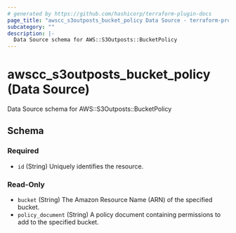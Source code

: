 ```yaml
---
# generated by https://github.com/hashicorp/terraform-plugin-docs
page_title: "awscc_s3outposts_bucket_policy Data Source - terraform-provider-awscc"
subcategory: ""
description: |-
  Data Source schema for AWS::S3Outposts::BucketPolicy
---
```


# awscc_s3outposts_bucket_policy (Data Source)

Data Source schema for AWS::S3Outposts::BucketPolicy



<!-- schema generated by tfplugindocs -->
## Schema

### Required

- `id` (String) Uniquely identifies the resource.

### Read-Only

- `bucket` (String) The Amazon Resource Name (ARN) of the specified bucket.
- `policy_document` (String) A policy document containing permissions to add to the specified bucket.
